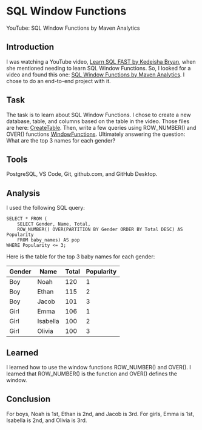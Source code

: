 # SQL Window Functions
YouTube: SQL Window Functions by Maven Analytics

## Introduction
I was watching a YouTube video, [Learn SQL FAST by Kedeisha Bryan](https://www.youtube.com/watch?v=mK5IMlZXo08&t=176s), when she mentioned needing to learn SQL Window Functions. So, I looked for a video and found this one: [SQL Window Functions by Maven Analytics](https://www.youtube.com/watch?v=rIcB4zMYMas). I chose to do an end-to-end project with it.

## Task
The task is to learn about SQL Window Functions. I chose to create a new database, table, and columns based on the table in the video. Those files are here: [CreateTable](/CreateTable/). Then, write a few queries using ROW_NUMBER() and OVER() functions [WindowFunctions](/WindowFunctions/). Ultimately answering the question: What are the top 3 names for each gender?

## Tools
PostgreSQL, VS Code, Git, github.com, and GitHub Desktop.

## Analysis
I used the following SQL query:
```
SELECT * FROM (
    SELECT Gender, Name, Total,
    ROW_NUMBER() OVER(PARTITION BY Gender ORDER BY Total DESC) AS Popularity
    FROM baby_names) AS pop
WHERE Popularity <= 3;
```
Here is the table for the top 3 baby names for each gender:

| Gender | Name     | Total | Popularity |
|--------|----------|-------|------------|
| Boy    | Noah     | 120   | 1          |
| Boy    | Ethan    | 115   | 2          |
| Boy    | Jacob    | 101   | 3          |
| Girl   | Emma     | 106   | 1          |
| Girl   | Isabella | 100   | 2          |
| Girl   | Olivia   | 100   | 3          |


## Learned
I learned how to use the window functions ROW_NUMBER() and OVER(). I learned that ROW_NUMBER() is the function and OVER() defines the window.

## Conclusion
For boys, Noah is 1st, Ethan is 2nd, and Jacob is 3rd.
For girls, Emma is 1st, Isabella is 2nd, and Olivia is 3rd.